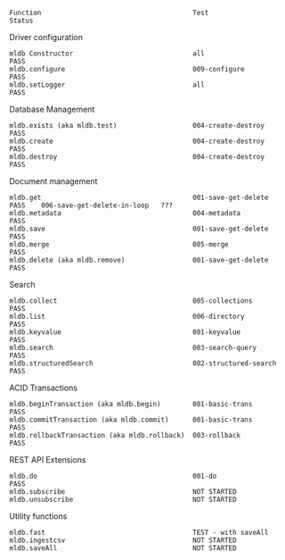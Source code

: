 
    Function                                      Test                  Status
Driver configuration

    mldb Constructor                              all                   PASS
    mldb.configure                                009-configure         PASS
    mldb.setLogger                                all                   PASS

Database Management

    mldb.exists (aka mldb.test)                   004-create-destroy    PASS
    mldb.create                                   004-create-destroy    PASS
    mldb.destroy                                  004-create-destroy    PASS

Document management

    mldb.get                                      001-save-get-delete   PASS    006-save-get-delete-in-loop   ???
    mldb.metadata                                 004-metadata          PASS
    mldb.save                                     001-save-get-delete   PASS
    mldb.merge                                    005-merge             PASS
    mldb.delete (aka mldb.remove)                 001-save-get-delete   PASS

Search

    mldb.collect                                  005-collections       PASS
    mldb.list                                     006-directory         PASS
    mldb.keyvalue                                 001-keyvalue          PASS
    mldb.search                                   003-search-query      PASS
    mldb.structuredSearch                         002-structured-search PASS

ACID Transactions

    mldb.beginTransaction (aka mldb.begin)        001-basic-trans       PASS
    mldb.commitTransaction (aka mldb.commit)      001-basic-trans       PASS
    mldb.rollbackTransaction (aka mldb.rollback)  003-rollback          PASS

REST API Extensions

    mldb.do                                       001-do                PASS
    mldb.subscribe                                NOT STARTED
    mldb.unsubscribe                              NOT STARTED

Utility functions

    mldb.fast                                     TEST - with saveAll
    mldb.ingestcsv                                NOT STARTED
    mldb.saveAll                                  NOT STARTED
